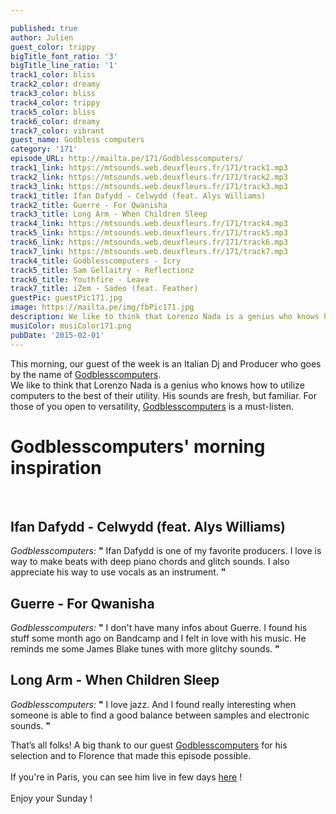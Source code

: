 ```yaml
---

published: true
author: Julien
guest_color: trippy
bigTitle_font_ratio: '3'
bigTitle_line_ratio: '1'
track1_color: bliss
track2_color: dreamy
track3_color: bliss
track4_color: trippy
track5_color: bliss
track6_color: dreamy
track7_color: vibrant
guest_name: Godbless computers
category: '171'
episode_URL: http://mailta.pe/171/Godblesscomputers/
track1_link: https://mtsounds.web.deuxfleurs.fr/171/track1.mp3
track2_link: https://mtsounds.web.deuxfleurs.fr/171/track2.mp3
track3_link: https://mtsounds.web.deuxfleurs.fr/171/track3.mp3
track1_title: Ifan Dafydd - Celwydd (feat. Alys Williams)
track2_title: Guerre - For Qwanisha
track3_title: Long Arm - When Children Sleep
track4_link: https://mtsounds.web.deuxfleurs.fr/171/track4.mp3
track5_link: https://mtsounds.web.deuxfleurs.fr/171/track5.mp3
track6_link: https://mtsounds.web.deuxfleurs.fr/171/track6.mp3
track7_link: https://mtsounds.web.deuxfleurs.fr/171/track7.mp3
track4_title: Godblesscomputers - Icry
track5_title: Sam Gellaitry - Reflectionz
track6_title: Youthfire - Leave
track7_title: iZem - Sadeo (feat. Feather)
guestPic: guestPic171.jpg
image: https://mailta.pe/img/fbPic171.jpg
description: We like to think that Lorenzo Nada is a genius who knows how to utilize computers to the best of their utility. His sounds are fresh, but familiar. For those of you open to versatility, Godblesscomputers is a must-listen.
musiColor: musiColor171.png
pubDate: '2015-02-01'
---
```





This morning, our guest of the week is an Italian Dj and Producer who goes by the name of [Godblesscomputers](http://godblesscomputers.bandcamp.com/ "Godblesscomputers' Bandcamp"). 
<br>
We like to think that Lorenzo Nada is a genius who knows how to utilize computers to the best of their utility.  His sounds are fresh, but familiar. For those of you open to versatility, [Godblesscomputers](https://soundcloud.com/godblesscomputers "Godblesscomputers' Soundcloud") is a must-listen. 


# Godblesscomputers' morning inspiration
<br>

## Ifan Dafydd - Celwydd (feat. Alys Williams)
_Godblesscomputers:_ **"** Ifan Dafydd is one of my favorite producers. I love is way to make beats with deep piano chords and glitch sounds. I also appreciate his way to use vocals as an instrument. **"** 
 
## Guerre - For Qwanisha
_Godblesscomputers:_ **"** I don't have many infos about Guerre. I found his stuff some month ago on Bandcamp and I felt in love with his music. He reminds me some James Blake tunes with more glitchy sounds. **"** 
 
## Long Arm - When Children Sleep
_Godblesscomputers:_ **"** I love jazz. And I found really interesting when someone is able to find a good balance between samples and electronic sounds. **"**  


That’s all folks! A big thank to our guest [Godblesscomputers](https://www.facebook.com/Godblesscomputers/timeline?ref=page_internal "Godblesscomputers' Facebook") for his selection and to Florence that made this episode possible. 
<br><br>
If you're in Paris, you can see him live in few days [here](https://www.facebook.com/events/388539134648862/?fref=ts "GODBLESSCOMPUTERS @ POINT EPHEMERE") ! 
<br><br>
Enjoy your Sunday !

